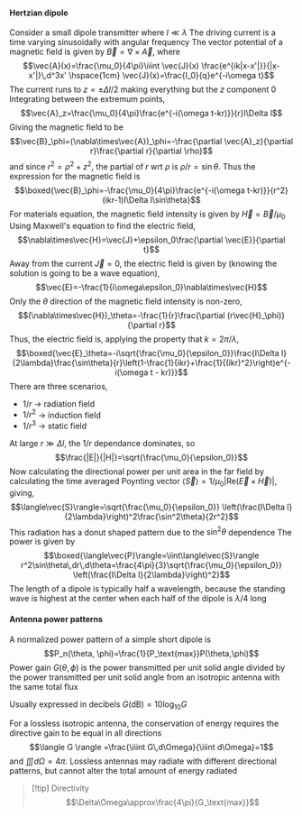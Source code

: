 #### Hertzian dipole
Consider a small dipole transmitter where $I\ll\lambda$ 
The driving current is a time varying sinusoidally with angular frequency
The vector potential of a magnetic field is given by $\vec{B}=\nabla\times\vec{A}$, where $$\vec{A}(x)=\frac{\mu_0}{4\pi}\iiint \vec{J}(x) \frac{e^{ik|x-x'|}}{|x-x'|}\,d^3x' \hspace{1cm} \vec{J}(x)=\frac{I_0}{q}e^{-i\omega t}$$
The current runs to $z=\pm\Delta l/2$ making everything but the $z$ component $0$
Integrating between the extremum points, $$\vec{A}_z=\frac{\mu_0}{4\pi}\frac{e^{-i(\omega t-kr)}}{r}I\Delta l$$
Giving the magnetic field to be $$\vec{B}_\phi=(\nabla\times\vec{A})_\phi=-\frac{\partial \vec{A}_z}{\partial r}\frac{\partial r}{\partial \rho}$$
and since $r^2=\rho^2+z^2$, the partial of $r$ wrt $\rho$ is $\rho/r=\sin\theta$. Thus the expression for the magnetic field is $$\boxed{\vec{B}_\phi=-\frac{\mu_0}{4\pi}\frac{e^{-i(\omega t-kr)}}{r^2}(ikr-1)I\Delta l\sin\theta}$$
For materials equation, the magnetic field intensity is given by $\vec{H}=\vec{B}/\mu_0$
Using Maxwell's equation to find the electric field, $$\nabla\times\vec{H}=\vec{J}+\epsilon_0\frac{\partial \vec{E}}{\partial t}$$
Away from the current $\vec{J}=0$, the electric field is given by (knowing the solution is going to be a wave equation), $$\vec{E}=-\frac{1}{i\omega\epsilon_0}\nabla\times\vec{H}$$
Only the $\theta$ direction of the magnetic field intensity is non-zero, $$(\nabla\times\vec{H})_\theta=-\frac{1}{r}\frac{\partial (r\vec{H}_\phi)}{\partial r}$$
Thus, the electric field is, applying the property that $k=2\pi/\lambda$, $$\boxed{\vec{E}_\theta=-i\sqrt{\frac{\mu_0}{\epsilon_0}}\frac{I\Delta l}{2\lambda}\frac{\sin\theta}{r}\left(1-\frac{1}{ikr}+\frac{1}{(ikr)^2}\right)e^{-i(\omega t - kr)}}$$
There are three scenarios, 
- $1/r$ $\rightarrow$ radiation field
- $1/r^2$ $\rightarrow$ induction field
- $1/r^3$ $\rightarrow$ static field

At large $r\gg\Delta l$, the $1/r$ dependance dominates, so $$\frac{|E|}{|H|}=\sqrt{\frac{\mu_0}{\epsilon_0}}$$
Now calculating the directional power per unit area in the far field by calculating the time averaged Poynting vector $\langle\vec{S}\rangle = 1/\mu_0 |\text{Re} (\vec{E}\times\vec{H})|$, giving, $$\langle\vec{S}\rangle=\sqrt{\frac{\mu_0}{\epsilon_0}} \left(\frac{I\Delta l}{2\lambda}\right)^2\frac{\sin^2\theta}{2r^2}$$
This radiation has a donut shaped pattern due to the $\sin^2\theta$ dependence
The power is given by $$\boxed{\langle\vec{P}\rangle=\iint\langle\vec{S}\rangle r^2\sin\theta\,dr\,d\theta=\frac{4\pi}{3}\sqrt{\frac{\mu_0}{\epsilon_0}} \left(\frac{I\Delta l}{2\lambda}\right)^2}$$
The length of a dipole is typically half a wavelength, because the standing wave is highest at the center when each half of the dipole is $\lambda/4$ long

#### Antenna power patterns
A normalized power pattern of a simple short dipole is $$P_n(\theta, \phi)=\frac{1}{P_\text{max}}P(\theta,\phi)$$
Power gain $G(\theta, \phi)$ is the power transmitted per unit solid angle divided by the power transmitted per unit solid angle from an isotropic antenna with the same total flux

Usually expressed in decibels $G(\text{dB})=10\log_{10}G$

For a lossless isotropic antenna, the conservation of energy requires the directive gain to be equal in all directions $$\langle G \rangle =\frac{\iiint G\,d\Omega}{\iiint d\Omega}=1$$and $\iiint d\Omega = 4\pi$.
Lossless antennas may radiate with different directional patterns, but cannot alter the total amount of energy radiated

>[!tip] Directivity
>$$\Delta\Omega\approx\frac{4\pi}{G_\text{max}}$$

